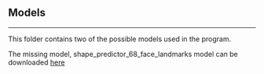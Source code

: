 ## Models
---
This folder contains two of the possible models used in the program.

The missing model, shape_predictor_68_face_landmarks model can be downloaded [here](https://github.com/AKSHAYUBHAT/TensorFace/blob/master/openface/models/dlib/shape_predictor_68_face_landmarks.dat)
